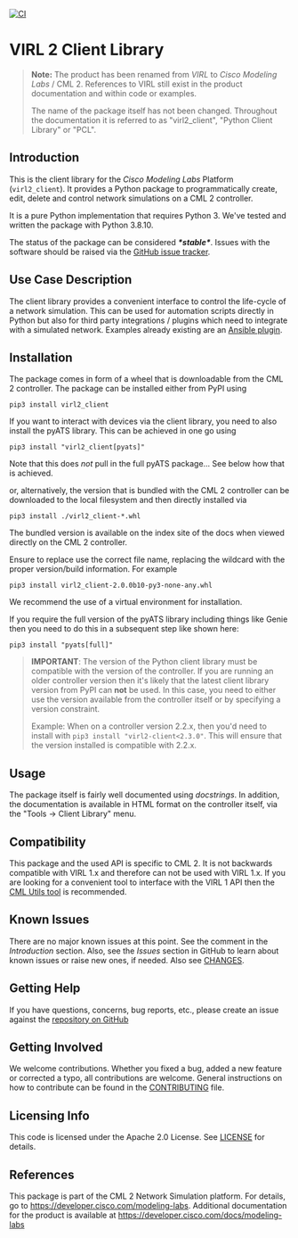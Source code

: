 [![CI](https://github.com/CiscoDevNet/virl2-client/actions/workflows/main.yml/badge.svg)](https://github.com/CiscoDevNet/virl2-client/actions/workflows/main.yml)

# VIRL 2 Client Library

> **Note:** The product has been renamed from *VIRL* to *Cisco Modeling Labs* /
> CML 2.  References to VIRL still exist in the product documentation and within
> code or examples.
>
> The name of the package itself has not been changed.  Throughout the
> documentation it is referred to as "virl2_client",  "Python Client Library" or
> "PCL".

## Introduction

This is the client library for the *Cisco Modeling Labs* Platform
(`virl2_client`). It provides a Python package to programmatically create,
edit, delete and control network simulations on a CML 2 controller.

It is a pure Python implementation that requires Python 3. We've tested and
written the package with Python 3.8.10.

The status of the package can be considered ***\*stable\****.  Issues with the software should be raised via the [GitHub issue tracker](https://github.com/CiscoDevNet/virl2-client/issues).

## Use Case Description

The client library provides a convenient interface to control the life-cycle of
a network simulation. This can be used for automation scripts directly in
Python but also for third party integrations / plugins which need to integrate
with a simulated network. Examples already existing are an [Ansible
plugin](https://github.com/CiscoDevNet/ansible-virl).

## Installation

The package comes in form of a wheel that is downloadable from the CML
2 controller. The package can be installed either from PyPI using

    pip3 install virl2_client

If you want to interact with devices via the client library, you need to
also install the pyATS library. This can be achieved in one go using

```
pip3 install "virl2_client[pyats]"
```

Note that this does *not* pull in the full pyATS package... See below how that is achieved.

or, alternatively, the version that is bundled with the CML 2 controller can
be downloaded to the local filesystem and then directly installed via

    pip3 install ./virl2_client-*.whl

The bundled version is available on the index site of the docs when viewed
directly on the CML 2 controller.

Ensure to replace use the correct file name, replacing the wildcard with the
proper version/build information. For example

    pip3 install virl2_client-2.0.0b10-py3-none-any.whl

We recommend the use of a virtual environment for installation.

If you require the full version of the pyATS library including things like Genie then you need to do this in a subsequent step like shown here:

    pip3 install "pyats[full]"

> **IMPORTANT**: The version of the Python client library  must be compatible with the version of the controller.  If you are running an older controller version then it's likely that the latest client library version from PyPI can **not** be used.  In this case, you need to either use the version available from the controller itself or by specifying a version constraint.
>
> Example: When on a controller version 2.2.x, then you'd need to install with `pip3 install "virl2-client<2.3.0"`. This will ensure that the version installed is compatible with 2.2.x.

## Usage

The package itself is fairly well documented using *docstrings*. In addition, the
documentation is available in HTML format on the controller itself, via the
"Tools -> Client Library" menu.

## Compatibility

This package and the used API is specific to CML 2. It is not
backwards compatible with VIRL 1.x and therefore can not be used with VIRL
1.x. If you are looking for a convenient tool to interface with the VIRL 1 API
then the [CML Utils tool](https://github.com/CiscoDevNet/virlutils) is
recommended.

## Known Issues

There are no major known issues at this point. See the comment in the *Introduction*
section.  Also, see the *Issues* section in GitHub to learn about known issues or raise new ones, if needed.  Also see [CHANGES](CHANGES.md).

## Getting Help

If you have questions, concerns, bug reports, etc., please create an issue
against the [repository on
GitHub](https://github.com/CiscoDevNet/virl2-client/)

## Getting Involved

We welcome contributions. Whether you fixed a bug, added a new feature or
corrected a typo, all contributions are welcome. General instructions on how to
contribute can be found in the [CONTRIBUTING](CONTRIBUTING.md) file.

## Licensing Info

This code is licensed under the Apache 2.0 License. See [LICENSE](LICENSE) for
details.

## References

This package is part of the CML 2 Network Simulation platform. For details, go
to <https://developer.cisco.com/modeling-labs>. Additional documentation for the
product is available at <https://developer.cisco.com/docs/modeling-labs>

